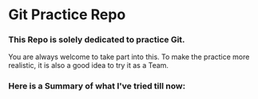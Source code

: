 # Git Practice Repo
### This Repo is solely dedicated to practice Git.

You are always welcome to take part into this. To make the practice more realistic, it is also a good idea to try it as a Team.</br>
### Here is a Summary of what I've tried till now:

